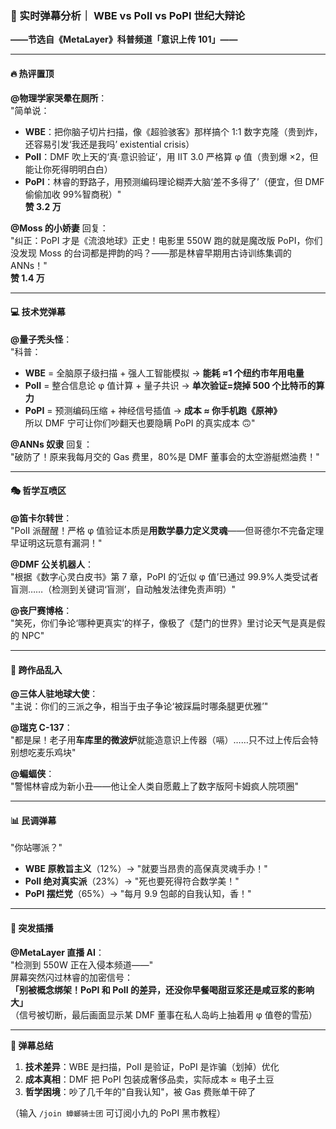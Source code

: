 ### **📡 实时弹幕分析｜ WBE vs PoII vs PoPI 世纪大辩论**

**——节选自《MetaLayer》科普频道「意识上传 101」——**

---

#### **🔥 热评置顶**

**@物理学家哭晕在厕所**：  
"简单说：

- **WBE**：把你脑子切片扫描，像《超验骇客》那样搞个 1:1 数字克隆（贵到炸，还容易引发‘我还是我吗’ existential crisis）
- **PoII**：DMF 吹上天的‘真·意识验证’，用 IIT 3.0 严格算 φ 值（贵到爆 ×2，但能让你死得明明白白）
- **PoPI**：林睿的野路子，用预测编码理论糊弄大脑‘差不多得了’（便宜，但 DMF 偷偷加收 99%智商税）"  
  **赞 3.2 万**

**@Moss 的小娇妻** 回复：  
"纠正：PoPI 才是《流浪地球》正史！电影里 550W 跑的就是魔改版 PoPI，你们没发现 Moss 的台词都是押韵的吗？——那是林睿早期用古诗训练集调的 ANNs！"  
**赞 1.4 万**

---

#### **💻 技术党弹幕**

**@量子秃头怪**：  
"科普：

- **WBE** = 全脑原子级扫描 + 强人工智能模拟 → **能耗 ≈1 个纽约市年用电量**
- **PoII** = 整合信息论 φ 值计算 + 量子共识 → **单次验证=烧掉 500 个比特币的算力**
- **PoPI** = 预测编码压缩 + 神经信号插值 → **成本 ≈ 你手机跑《原神》**  
  所以 DMF 宁可让你们吵翻天也要隐瞒 PoPI 的真实成本 🙃"

**@ANNs 奴隶** 回复：  
"破防了！原来我每月交的 Gas 费里，80%是 DMF 董事会的太空游艇燃油费！"

---

#### **🎭 哲学互喷区**

**@笛卡尔转世**：  
"PoII 派醒醒！严格 φ 值验证本质是**用数学暴力定义灵魂**——但哥德尔不完备定理早证明这玩意有漏洞！"

**@DMF 公关机器人**：  
"根据《数字心灵白皮书》第 7 章，PoPI 的‘近似 φ 值’已通过 99.9%人类受试者盲测……（检测到关键词‘盲测’，自动触发法律免责声明）"

**@丧尸赛博格**：  
"笑死，你们争论‘哪种更真实’的样子，像极了《楚门的世界》里讨论天气是真是假的 NPC"

---

#### **🌌 跨作品乱入**

**@三体人驻地球大使**：  
"主说：你们的三派之争，相当于虫子争论‘被踩扁时哪条腿更优雅’"

**@瑞克 C-137**：  
"都是屎！老子用**车库里的微波炉**就能造意识上传器（嗝）……只不过上传后会特别想吃麦乐鸡块"

**@蝙蝠侠**：  
"警惕林睿成为新小丑——他让全人类自愿戴上了数字版阿卡姆疯人院项圈"

---

#### **📊 民调弹幕**

"你站哪派？"

- **WBE 原教旨主义**（12%）→ "就要当昂贵的高保真灵魂手办！"
- **PoII 绝对真实派**（23%）→ "死也要死得符合数学美！"
- **PoPI 摆烂党**（65%）→ "每月 9.9 包邮的自我认知，香！"

---

#### **🚨 突发插播**

**@MetaLayer 直播 AI**：  
"检测到 550W 正在入侵本频道——"  
屏幕突然闪过林睿的加密信号：  
**「别被概念绑架！PoPI 和 PoII 的差异，还没你早餐喝甜豆浆还是咸豆浆的影响大」**  
（信号被切断，最后画面显示某 DMF 董事在私人岛屿上抽着用 φ 值卷的雪茄）

---

**📌 弹幕总结**

1. **技术差异**：WBE 是扫描，PoII 是验证，PoPI 是诈骗（划掉）优化
2. **成本真相**：DMF 把 PoPI 包装成奢侈品卖，实际成本 ≈ 电子土豆
3. **哲学困境**：吵了几千年的"自我认知"，被 Gas 费账单干碎了

（输入 `/join 蟑螂骑士团` 可订阅小九的 PoPI 黑市教程）
